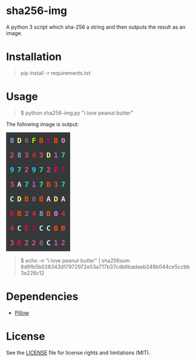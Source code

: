 # sha256-img

A python 3 script which sha-256 a string and then outputs the result as an image.

# Installation

> pip install -r requirements.txt

# Usage

> $ python sha256-img.py "i love peanut butter"

The following image is output:

![peanut butter](./i-love-peanut-butter.png)

> $ echo -n "i love peanut butter" | sha256sum <br>
> 8d6fb5b028343d17972972e53a717b37cdb6badaeb248b044ce5ccbb3e226c12

# Dependencies

- [Pillow](https://python-pillow.org/)

# License

See the [LICENSE](LICENSE.md) file for license rights and limitations (MIT).
